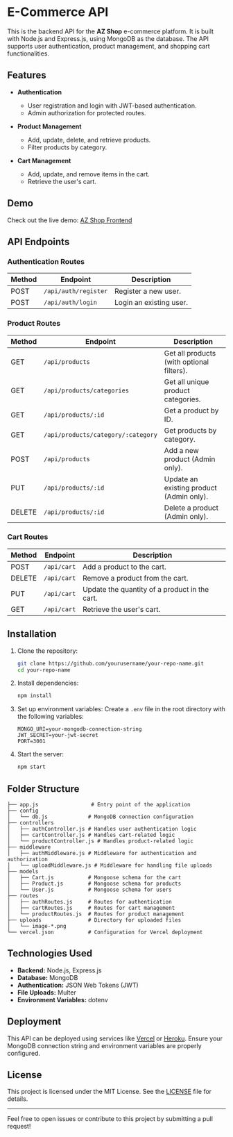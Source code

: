 # E-Commerce API

This is the backend API for the **AZ Shop** e-commerce platform. It is built with Node.js and Express.js, using MongoDB as the database. The API supports user authentication, product management, and shopping cart functionalities.

## Features

- **Authentication**
  - User registration and login with JWT-based authentication.
  - Admin authorization for protected routes.

- **Product Management**
  - Add, update, delete, and retrieve products.
  - Filter products by category.

- **Cart Management**
  - Add, update, and remove items in the cart.
  - Retrieve the user's cart.

## Demo

Check out the live demo: [AZ Shop Frontend](https://e-commerce-api-ten-sable.vercel.app/api/products)

## API Endpoints

### Authentication Routes

| Method | Endpoint          | Description                 |
|--------|-------------------|-----------------------------|
| POST   | `/api/auth/register` | Register a new user.       |
| POST   | `/api/auth/login`    | Login an existing user.    |

### Product Routes

| Method | Endpoint                        | Description                              |
|--------|----------------------------------|------------------------------------------|
| GET    | `/api/products`                 | Get all products (with optional filters).|
| GET    | `/api/products/categories`      | Get all unique product categories.       |
| GET    | `/api/products/:id`             | Get a product by ID.                     |
| GET    | `/api/products/category/:category` | Get products by category.               |
| POST   | `/api/products`                 | Add a new product (Admin only).          |
| PUT    | `/api/products/:id`             | Update an existing product (Admin only). |
| DELETE | `/api/products/:id`             | Delete a product (Admin only).           |

### Cart Routes

| Method | Endpoint          | Description                              |
|--------|-------------------|------------------------------------------|
| POST   | `/api/cart`       | Add a product to the cart.               |
| DELETE | `/api/cart`       | Remove a product from the cart.          |
| PUT    | `/api/cart`       | Update the quantity of a product in the cart. |
| GET    | `/api/cart`       | Retrieve the user's cart.                |

## Installation

1. Clone the repository:
   ```bash
   git clone https://github.com/yourusername/your-repo-name.git
   cd your-repo-name
   ```

2. Install dependencies:
   ```bash
   npm install
   ```

3. Set up environment variables:
   Create a `.env` file in the root directory with the following variables:
   ```env
   MONGO_URI=your-mongodb-connection-string
   JWT_SECRET=your-jwt-secret
   PORT=3001
   ```

4. Start the server:
   ```bash
   npm start
   ```

## Folder Structure

```
├── app.js                 # Entry point of the application
├── config
│   └── db.js             # MongoDB connection configuration
├── controllers
│   ├── authController.js # Handles user authentication logic
│   ├── cartController.js # Handles cart-related logic
│   └── productController.js # Handles product-related logic
├── middleware
│   ├── authMiddleware.js # Middleware for authentication and authorization
│   └── uploadMiddleware.js # Middleware for handling file uploads
├── models
│   ├── Cart.js           # Mongoose schema for the cart
│   ├── Product.js        # Mongoose schema for products
│   └── User.js           # Mongoose schema for users
├── routes
│   ├── authRoutes.js     # Routes for authentication
│   ├── cartRoutes.js     # Routes for cart management
│   └── productRoutes.js  # Routes for product management
├── uploads               # Directory for uploaded files
│   └── image-*.png
└── vercel.json           # Configuration for Vercel deployment
```

## Technologies Used

- **Backend:** Node.js, Express.js
- **Database:** MongoDB
- **Authentication:** JSON Web Tokens (JWT)
- **File Uploads:** Multer
- **Environment Variables:** dotenv

## Deployment

This API can be deployed using services like [Vercel](https://vercel.com/) or [Heroku](https://www.heroku.com/). Ensure your MongoDB connection string and environment variables are properly configured.

## License

This project is licensed under the MIT License. See the [LICENSE](LICENSE) file for details.

---

Feel free to open issues or contribute to this project by submitting a pull request!

